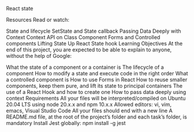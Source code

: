 React state

Resources
Read or watch:

State and lifecycle
SetState and State callback
Passing Data Deeply with Context
Context API on Class Component
Forms and Controlled components
Lifting State Up
React State hook
Learning Objectives
At the end of this project, you are expected to be able to explain to anyone, without the help of Google:

What the state of a component or a container is
The lifecycle of a component
How to modify a state and execute code in the right order
What a controlled component is
How to use Forms in React
How to reuse smaller components, keep them pure, and lift its state to principal containers
The use of a React Hook and how to create one
How to pass data deeply using context
Requirements
All your files will be interpreted/compiled on Ubuntu 20.04 LTS using node 20.x.x and npm 10.x.x
Allowed editors: vi, vim, emacs, Visual Studio Code
All your files should end with a new line
A README.md file, at the root of the project’s folder and each task’s folder, is mandatory
Install Jest globally: npm install -g jest
